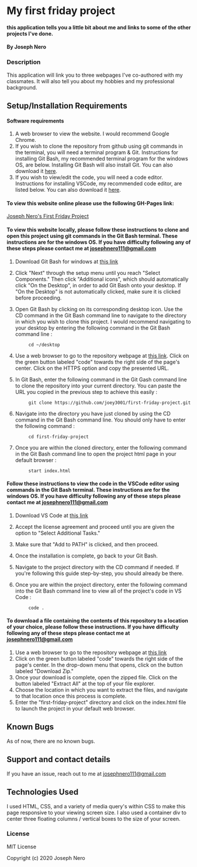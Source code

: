 # My first friday project

#### this application tells you a little bit about me and links to some of the other projects I've done. 

#### By Joseph Nero 

### Description

This application will link you to three webpages I've co-authored with my classmates. It will also tell you about my hobbies and my professional background. 

## Setup/Installation Requirements

#### Software requirements 

1. A web browser to view the website. I would recommend Google Chrome. 
2. If you wish to clone the repository from github using git commands in the terminal, you will need a terminal program & Git. Instructions for installing Git Bash, my recommended terminal program for the windows OS, are below. Installing Git Bash will also install Git. You can also download it [here](https://gitforwindows.org/). 
3. If you wish to view/edit the code, you will need a code editor. Instructions for installing VSCode, my recommended code editor, are listed below. You can also download it [here](https://code.visualstudio.com/). 

#### To view this website online please use the following GH-Pages link: 

[Joseph Nero's First Friday Project](https://joey3001.github.io/first-friday-project/)

#### To view this website locally, please follow these instructions to clone and open this project using git commands in the Git Bash terminal. These instructions are for the windows OS. If you have difficulty following any of these steps please contact me at josephnero111@gmail.com 

1. Download Git Bash for windows at [this link](https://gitforwindows.org/)
2. Click "Next" through the setup menu until you reach "Select Components." Then click "Additional icons", which should automatically click "On the Desktop", in order to add Git Bash onto your desktop. If "On the Desktop" is not automatically clicked, make sure it is clicked before proceeding. 
3. Open Git Bash by clicking on its corresponding desktop icon. Use the CD command in the Git Bash command line to navigate to the directory in which you wish to clone this project. I would recommend navigating to your desktop by entering the following command in the Git Bash command line : 

            cd ~/desktop 

4. Use a web browser to go to the repository webpage at [this link](https://github.com/joey3001/first-friday-project). Click on the green button labeled "code" towards the right side of the page's center. Click on the HTTPS option and copy the presented URL. 
5. In Git Bash, enter the following command in the Git Gash command line to clone the repository into your current directory. You can paste the URL you copied in the previous step to achieve this easily : 

            git clone https://github.com/joey3001/first-friday-project.git

6. Navigate into the directory you have just cloned by using the CD command in the Git Bash command line. You should only have to enter the following command : 

            cd first-friday-project 

7. Once you are within the cloned directory, enter the following command in the Git Bash command line to open the project html page in your default browser : 

            start index.html 

#### Follow these instructions to view the code in the VSCode editor using commands in the Git Bash terminal. These instructions are for the windows OS. If you have difficulty following any of these steps please contact me at josephnero111@gmail.com 

1. Download VS Code at [this link](https://code.visualstudio.com/)
2. Accept the license agreement and proceed until you are given the option to "Select Additional Tasks."
3. Make sure that "Add to PATH" is clicked, and then proceed. 
4. Once the installation is complete, go back to your Git Bash. 
5. Navigate to the project directory with the CD command if needed. If you're following this guide step-by-step, you should already be there. 
6. Once you are within the project directory, enter the following command into the Git Bash command line to view all of the project's code in VS Code : 

            code . 

#### To download a file containing the contents of this repository to a location of your choice, please follow these instructions. If you have difficulty following any of these steps please contact me at josephnero111@gmail.com 

1. Use a web browser to go to the repository webpage at [this link](https://github.com/joey3001/)
2. Click on the green button labeled "code" towards the right side of the page's center. In the drop-down menu that opens, click on the button labeled "Download Zip."
3. Once your download is complete, open the zipped file. Click on the button labeled "Extract All" at the top of your file explorer. 
4. Choose the location in which you want to extract the files, and navigate to that location once this process is complete. 
5. Enter the "first-friday-project" directory and click on the index.html file to launch the project in your default web browser. 

## Known Bugs

As of now, there are no known bugs. 

## Support and contact details

If you have an issue, reach out to me at josephnero111@gmail.com

## Technologies Used

I used HTML, CSS, and a variety of media query's within CSS to make this page responsive to your viewing screen size. I also used a container div to center three floating columns / vertical boxes to the size of your screen. 

### License

MIT License

Copyright (c) 2020 Joseph Nero 